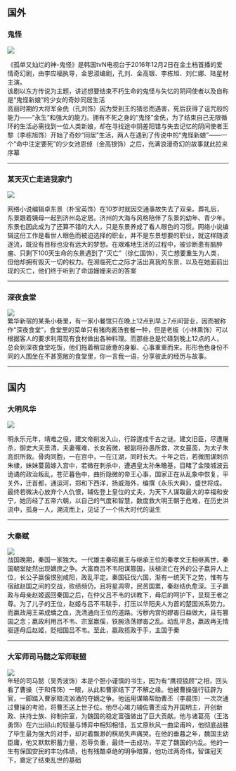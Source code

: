 ## 国外
### 鬼怪
![](https://user-assets.sxlcdn.com/images/951476/Fu9WStsqeEKPBJnaZn96fsmasXjR.jpeg?imageMogr2/strip/auto-orient/thumbnail/1920x9000%3E/quality/90!/interlace/1/format/jpeg)

《孤单又灿烂的神-鬼怪》是韩国tvN电视台于2016年12月2日在金土档首播的爱情奇幻剧，由李应福执导，金恩淑编剧，孔刘、金高银、李栋旭、刘仁娜、陆星材主演。  
该剧以东方传说为主题，讲述想要结束不朽生命的鬼怪与失忆的阴间使者以及自称是“鬼怪新娘”的少女的奇妙同居生活  
高丽时期的大将军金侁（孔刘饰）因为受到王的猜忌而遇害，死后获得了诅咒般的能力——“永生”和强大的能力。拥有不死之身的“鬼怪”金侁，为了结束自己无限循环的生活必需找到一位人类新娘，却在寻找途中阴差阳错与失去记忆的阴间使者王黎（李栋旭饰）开始了奇妙“同居”生活，两人在遇到了传说中的“鬼怪新娘”——一个“命中注定要死”的少女池恩倬（金高银饰）之后，充满浪漫奇幻的故事就此拉来序幕
***
### 某天灭亡走进我家门
![](https://user-assets.sxlcdn.com/images/951476/FrguCqbq2soqobL_qvK9JNNXAVY2.jpg?imageMogr2/strip/auto-orient/thumbnail/1920x9000%3E/quality/90!/interlace/1/format/jpeg)  

网络小说编辑卓东景（朴宝英饰）在10岁时就因交通事故失去了双亲。葬礼后，东景跟着姨母一起到济州岛定居。济州的大海与风格陪伴了东景的幼年、青少年。东景也因此成为了还算不错的大人，只是东景养成了看人眼色的习惯。网络小说编辑这份工作是看世人眼色而被迫选择的职业，并不是东景想要的职业，就这样随波逐流，既没有目标也没有远大的梦想。在艰难地生活的过程中，被诊断患有脑肿瘤、只剩下100天生命的东景遇到了“灭亡”（徐仁国饰），灭亡想要重生为人类，但他却拥有毁灭一切的权力。在濒临死亡之际才活出真我的东景，以及在她面前出现的灭亡，他们终于听到了命运姗姗来迟的答案
***
### 深夜食堂
![](https://user-assets.sxlcdn.com/images/951476/Fr2H3xVN10neoQqe6_0RXd7TLfOf.jpeg?imageMogr2/strip/auto-orient/thumbnail/1920x9000%3E/quality/90!/interlace/1/format/jpeg)  
繁华新宿的某条小巷里，有一家小餐馆只在晚上12点到早上7点间营业，因而被称作“深夜食堂”，食堂里的菜单只有猪肉酱汤套餐一种，但是老板（小林熏饰）可以根据客人的要求利用现有食材做出各种料理。而那些总是忙碌到晚上12点的人，总会到深夜食堂吃饭，他们拖着稍显疲惫的身躯、心事重重而来。形形色色身份不同的人围坐在不甚宽敞的食堂里，你一言我一语，分享彼此的经历与故事。

***
## 国内
### 大明风华
![](https://user-assets.sxlcdn.com/images/951476/FlB16eyP-Ylka4cDog-HE0cMosaN.jpeg?imageMogr2/strip/auto-orient/thumbnail/1920x9000%3E/quality/90!/interlace/1/format/jpeg)  

明永乐元年，靖难之役，建文帝削发入山，行踪遂成千古之谜。建文旧臣，尽遭屠杀，御史大夫景清，夫妻罹难，长女若微，被副将孙愚所救，次女蔓茵，为太子朱高炽所救。骨肉同胞，一在宫中，一在江湖，同时长大。十年之后，若微图谋刺杀朱棣，妹妹蔓茵嫁入宫中，若微在刺杀中，遭遇皇太孙朱瞻基，目睹了金陵城波云诡谲的政治叛乱，苍茫暮色中，曲折隐微的帝王心事，国家正在从乱象中恢复，平关外，迁首都，通运河，郑和下西洋，扬威海外，编撰《永乐大典》，盛世将成。最终若微决心放弃个人仇恨，辅佐登上皇位的丈夫，为天下人谋取最大的幸福和安宁，她历经了五帝六朝，以自己的气度和智慧，数度救大明王朝于危难，在历史洪流中，孤身一人，溯流而上，见证了一个伟大时代的诞生  
***
### 大秦赋
![](https://user-assets.sxlcdn.com/images/951476/FgblqF7gChDiKhQBXYrrZ-IEmX72.jpg?imageMogr2/strip/auto-orient/thumbnail/1920x9000%3E/quality/90!/interlace/1/format/jpeg)  
战国晚期，秦国一家独大。一代雄主秦昭襄王与继承王位的秦孝文王相继离世，秦国朝堂陡然出现嫡庶之争。大富商吕不韦阳谋篡国，扶植流亡在外的公子嬴异人上位，长公子嬴傒恨别咸阳，政乱平定。秦国征伐六国，渐有一统天下之势，惟有与宿敌赵国之间的交战，败绩频仍，且将星凋零，民苦国累，秦赵结仇愈深。王子嬴政与母亲赵姬返回秦国之后，在仲父吕不韦的训教下，母后的呵护下，显现王者之尊。为了儿子的王位，赵姬与吕不韦联手，打压以华阳夫人为首的楚国派系势力。而嬴政用王弟成蟜之血，洗清通向王位的道路。污秽内宫的嫪毐日益做大，且有篡国之念；嬴政利用吕不韦、宗室嬴傒，铁腕涤荡嫪毐之乱。动乱平息，嬴政再无情驱逐母后赵姬，贬相国吕不韦。至此，嬴政揽政于手，主国于秦  
***
### 大军师司马懿之军师联盟  
![](https://user-assets.sxlcdn.com/images/951476/FkeqhEGP52L_vl_U-x6FWt8mtNBJ.jpeg?imageMogr2/strip/auto-orient/thumbnail/1920x9000%3E/quality/90!/interlace/1/format/jpeg)  
年轻的司马懿（吴秀波饰）本是个胆小谨慎的书生，因为有“鹰视狼顾”之相，回头看了曹操（于和伟饰）一眼，从此和曹家结下了不解之缘。他被曹操强行征辟为官，一脚踏入曹家暗流汹涌的夺嫡之争。他运用谋略帮助曹丕（李晨饰）一次次通过曹操的考验，将曹丕送上世子位。他尽心竭力辅佐曹丕成为开国明主，开创新政、扶持士族、抑制宗室，为魏国的稳定富强做出了巨大贡献。他与诸葛亮（王洛勇饰）在六出祁山的较量与博弈中相知相惜，五丈原秋风一曲梁甫吟，他彻底战胜了毕生最为强大的对手，却对着飘渺的棋局失声痛哭。在他的垂暮之年，魏国主幼臣庸，他又默默积蓄力量，忍辱负重，最终一击成功，平定了魏国的内乱。他的一生有保国安民的丰功伟绩，也有残酷卓绝的明争暗算，他功过两奇伟，智谋冠天下，奠定了结束乱世的基础